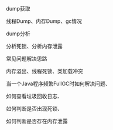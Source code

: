 dump获取

线程Dump、内存Dump、gc情况

dump分析

分析死锁、分析内存泄露

常见问题解决思路

内存溢出、线程死锁、类加载冲突

当一个Java程序频繁FullGC时如何解决问题、

如何查看垃圾回收日志、

如何判断是否出现死锁、

如何判断是否存在内存泄露
